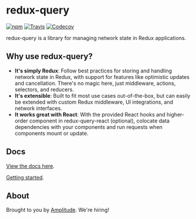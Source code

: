 # redux-query

[![npm](https://img.shields.io/npm/v/redux-query.svg?style=flat-square)](https://www.npmjs.com/package/redux-query)
[![Travis](https://img.shields.io/travis/amplitude/redux-query.svg?style=flat-square)](https://travis-ci.org/amplitude/redux-query)
[![Codecov](https://img.shields.io/codecov/c/github/amplitude/redux-query.svg?style=flat-square)](https://codecov.io/gh/amplitude/redux-query)

redux-query is a library for managing network state in Redux applications.

## Why use redux-query?

- **It's simply Redux**: Follow best practices for storing and handling network state in Redux, with support for features like optimistic updates and cancellation. There's no magic here, just middleware, actions, selectors, and reducers.
- **It's extensible**: Built to fit most use cases out-of-the-box, but can easily be extended with custom Redux middleware, UI integrations, and network interfaces.
- **It works great with React**: With the provided React hooks and higher-order component in redux-query-react (optional), colocate data dependencies with your components and run requests when components mount or update.

## Docs

[View the docs here](https://amplitude.github.io/redux-query).

[Getting started](https://amplitude.github.io/redux-query/getting-started).

## About

Brought to you by [Amplitude](https://amplitude.com/engineering). We're hiring!
